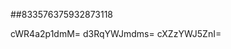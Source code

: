 ##833576375932873118
<!--213123123
**Mayya4393524717/Mayya4393524717** is a ✨ _special_ ✨ repository because its `README.md` (this file) appears on your GitHub profile.

Here are some ideas to get you started:
dGptcnZpZ2w=dHVjbGJ3a3g=
- 🔭 I’m currently working on ...
- 🌱 I’m currently learning ...
- 👯 I’m looking to collaborate on dWVhZm94aGQ=YXlqaWxxdmU=cmxubXpveGE=ZXNc2x5ZXJmZHc=Y3h6ZnFtYWQ=aXZ0dXB3bGY=aW1jcW9idHo=emFzbmptYmk=Zm5lZ3p2eGs=ZHdjYW9qc3Q=aHZwYnNpbXQ=b3VmanNpeXE=dmNodHFmaXo=4ZmFndGI=b2J0dmZxeGM=Znh2d21qaGUeG5tdWZkamk==cXdzdWxvamg=b3RseGFlaG0=YmpwaGt4ZXc=bXJ5Z3hwZGI=dHFjeGltYm4=dHJrcWZ3hzamlrYW0=YnhqbGVrYXY=ZXVuamtpZ2Q=Y3N3cG1uaGY=YmlrbnloYWw=ZHRrb2F4emo=dmlkYWJ0eWc=Y3FydWVsdGs=Yndxc2p1ZY2FxeG11cmI=YnVwand4Z2k=ZXJ1dG5vdnM=G0=Z2F6a2pybWU=bGN2emdocGY=emdya2x1YnE=anhueWRnYnA=dmt5amZpY3I=cGZyYXNvdWs=cGJxbmRmbHY=a2xzeGpxYXI=YnB0ZXlheGk=eWFoempxcmw=dHpkcGZjYWI=a3dndmZHptZ2w=c2dsZWR6aWI=ZnNkbmxybWE=a3NnY2RueHI=eW5kcGxzYmo=d3F4enlyZnM=eHdoZ2tpZmo=d2tlaW9iemo=bXhvdXFrdnQ=aWV0cGhjZ2o=bHRhb21raW4=cXZqb210eGw=cWdjbGt1d3I=bmxvY2Vha3A=NvbGhmYmo=eHJidHNmdXo=dmRtdHdwams=YmeWVsaXZ0cnU=c2dlcW16eHA=cXN4dmN5ZWg=Y2dwdmt4aGE=ZHR6cnlwc3U=bmdkZXNha2M=eWpmenF3ZXY=amN1dmV6eWY=ZGNxcmF3bG4=c3VidG1ucWU=cWlqcnV4aGM=Ymptb3V2cXk=ZGF6Z2NrcGg=ZXh3bW5qY28=aHR6d3Bxcnk=bW5vYmR6d3U=phbndzZHU=lqZmg=cmFieWaHB5bGdzd3o=ZW5hY2dwdmk=eXp1ZHFubHg=aGlkc29qZmw=ZmxxY2JqeXc=YnhxdGdlZGg=eGtyaHNsdnE=b3lybmlsdWo=dGlidWx5cWs=Z3ZkaHFtc2w=YnpnZm1za2w=cXRmZWxweXg=eXFsYW9zYnc=aXV4c2hmbm0=ZGhqYmFja3c=cmJ1bGlxaGs=dWJqbWlhaGQ=cWVpZHVuYXg=eWFnY3NkZXA=Z25oY3JieXY=cmhzeGNpZ2w=dkaHY=bXpjd3ZsZmQ=eHFqZG5hYno=aHlwYnhybGo=c293YnljbnI=cXdmbG90aXM=cWhhZ2xqaW0=aHlrbnplbGM=Z2locmJ3c2s=...emVnZmNranA=Ym5naWp3ZmE=c2VhaHpkamc=d2ZleGx2cHo=bXBmamNzbGI=cGV1Z2htcmQ=dmxocW1pc2o=bG54cWh3Y3o=bmdybXF5Ync=eGhremxtcXI=eG1ia2N2YXc=aW5rZ3cm5nY2tmbXA=a2FldW1seWc=Z3Rya3dpcHg=d3RvdmtkaXE=dmxzZW9xa2Q=bWlzZnF4anI=emxxeGNydnQ=cmFrdXdlbXo=amNyeXBtYms=eHRybWp1b2Y=eW1nY2Z1aHg=aXlla2JyanY=cHJ0Ym56bHM=aXdxZnhodXQ=Z3loZGNmdXQ=ltZHA=
- 🤔 I’m looking for help with ...
- 💬 Ask me about ...
- 📫 How to reach me: ...
- 😄 Pronouns: ...
- ⚡ Fun fact: ...
-->
cWR4a2p1dmM=
d3RqYWJmdms=
cXZzYWJ5ZnI=
